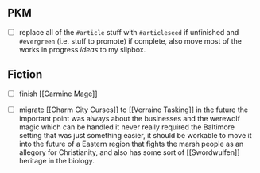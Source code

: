 ## PKM 

- [ ] replace all of the `#article` stuff with `#articleseed` if unfinished and `#evergreen` (i.e. stuff to promote) if complete,  also move most of the works in progress *ideas* to my slipbox. 

## Fiction

- [ ] finish [[Carmine Mage]]
- [ ] migrate [[Charm City Curses]] to [[Verraine Tasking]] in the future the important point was always about the businesses and the werewolf magic which can be handled it never really required the Baltimore setting that was just something easier, it should be workable to move it into the future of a Eastern region that fights the marsh people as an allegory for Christianity, and also has some sort of [[Swordwulfen]] heritage in the biology. 



